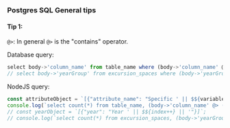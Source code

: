### Postgres SQL General tips

#### Tip 1:

`@>`: In general `@>` is the "contains" operator.

Database query:
```js
select body->'column_name' from table_name where (body->'column_name' @> '[{"attribute_name": "Specific variable"}]')
// select body->'yearGroup' from excursion_spaces where (body->'yearGroup' @> '[{"year": "Year 8"}]')
```

NodeJS query:
```js
const attributeObject = `[{"attribute_name": "Specific ' || $${variable++} || '"}]`;
console.log(`select count(*) from table_name, (body->'column_name' @> ('${attributeObject}')::jsonb)`);
// const yearObject = `[{"year": "Year ' || $${index++} || '"}]`;
// console.log(`select count(*) from excursion_spaces, (body->'yearGroup' @> ('${yearObject}')::jsonb)`);
```
